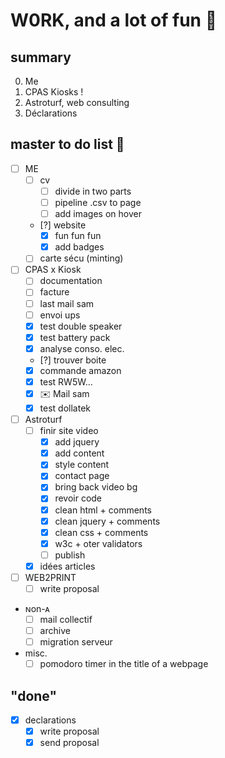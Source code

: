 # W0RK, and a lot of fun 🥳 
## summary
0. Me
1. CPAS Kiosks !
2. Astroturf, web consulting
3. Déclarations

## master to do list 😤 
* [ ] ME
    * [ ] cv
        * [ ] divide in two parts
        * [ ] pipeline .csv to page
        * [ ] add images on hover
    * [?] website
        * [x] fun fun fun
        * [x] add badges
    * [ ] carte sécu (minting)
* [ ] CPAS x Kiosk
    * [ ] documentation
    * [ ] facture
    * [ ] last mail sam
    * [ ] envoi ups
    * [x] test double speaker
    * [x] test battery pack
    * [x] analyse conso. elec.
    * [?] trouver boite
    * [x] commande amazon
    * [x] test RW5W...
    * [x] ✉️ Mail sam
    * [x] test dollatek
* [ ] Astroturf
    * [ ] finir site video
        * [x] add jquery
        * [x] add content
        * [x] style content
        * [x] contact page
        * [x] bring back video bg
        * [x] revoir code
        * [x] clean html + comments
        * [x] clean jquery + comments
        * [x] clean css + comments
        * [x] w3c + oter validators
        * [ ] publish
    * [x] idées articles
* [ ] WEB2PRINT
    * [ ] write proposal
* ɴon-ᴀ
    * [ ] mail collectif
    * [ ] archive
    * [ ] migration serveur
* misc.
    * [ ] pomodoro timer in the title of a webpage

## "done"
* [x] declarations
    * [x] write proposal
    * [x] send proposal
